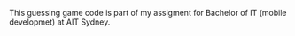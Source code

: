 This guessing game code is part of my assigment for Bachelor of IT (mobile developmet) at AIT Sydney.
